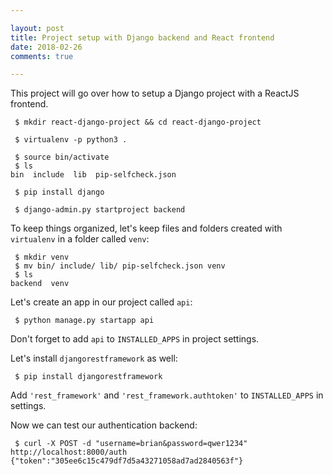 ```yaml
---

layout: post
title: Project setup with Django backend and React frontend
date: 2018-02-26
comments: true

---
```


This project will go over how to setup a Django project with a ReactJS frontend. 

```
 $ mkdir react-django-project && cd react-django-project
```

```terminal
 $ virtualenv -p python3 .
```

```terminal
 $ source bin/activate
 $ ls
bin  include  lib  pip-selfcheck.json
```

```
 $ pip install django
```

```
 $ django-admin.py startproject backend
```

To keep things organized, let's keep files and folders created with `virtualenv` in a folder called `venv`:

```
 $ mkdir venv
 $ mv bin/ include/ lib/ pip-selfcheck.json venv
 $ ls
backend  venv
```

Let's create an app in our project called `api`:

```
 $ python manage.py startapp api
```

Don't forget to add `api` to `INSTALLED_APPS` in project settings.

Let's install `djangorestframework` as well:

```
 $ pip install djangorestframework
```

Add `'rest_framework'` and `'rest_framework.authtoken'` to `INSTALLED_APPS` in settings. 

Now we can test our authentication backend: 

```
 $ curl -X POST -d "username=brian&password=qwer1234" http://localhost:8000/auth
{"token":"305ee6c15c479df7d5a43271058ad7ad2840563f"}
```

